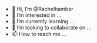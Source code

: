- 👋 Hi, I’m @Rachelhamber
- 👀 I’m interested in ...
- 🌱 I’m currently learning ...
- 💞️ I’m looking to collaborate on ...
- 📫 How to reach me ...

<!---
Rachelhamber/Rachelhamber is a ✨ special ✨ repository because its `README.md` (this file) appears on your GitHub profile.
You can click the Preview link to take a look at your changes.
--->
